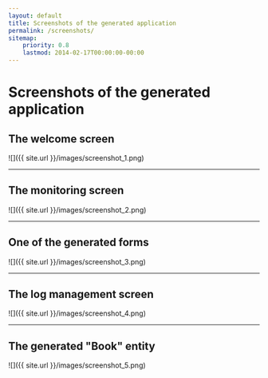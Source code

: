 ```yaml
---
layout: default
title: Screenshots of the generated application
permalink: /screenshots/
sitemap:
    priority: 0.8
    lastmod: 2014-02-17T00:00:00-00:00
---
```


# <i class="fa fa-picture-o"></i> Screenshots of the generated application

## The welcome screen

![]({{ site.url }}/images/screenshot_1.png)

* * *

## The monitoring screen

![]({{ site.url }}/images/screenshot_2.png)

* * *

## One of the generated forms

![]({{ site.url }}/images/screenshot_3.png)

* * *

## The log management screen

![]({{ site.url }}/images/screenshot_4.png)

* * *

## The generated "Book" entity

![]({{ site.url }}/images/screenshot_5.png)
